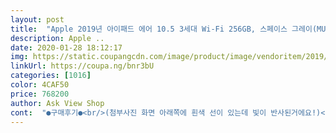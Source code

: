 ```yaml
---
layout: post 
title:  "Apple 2019년 아이패드 에어 10.5 3세대 Wi-Fi 256GB, 스페이스 그레이(MUUQ2KH/A)" 
description: Apple ..
date: 2020-01-28 18:12:17 
img: https://static.coupangcdn.com/image/product/image/vendoritem/2019/04/18/4643924390/6484aa05-4b05-46c6-8f39-b14166f69e85.jpg 
linkUrl: https://coupa.ng/bnr3bU 
categories: [1016] 
color: 4CAF50 
price: 768200 
author: Ask View Shop 
cont:  "●구매후기●<br/>(첨부사진 화면 아래쪽에 흰색 선이 있는데 빛이 반사된거에요!)<br/>** 2월 23일 오전 기준 755,620원에 구입했습니다.<br/> **<br/>** 3/13 (금) 추가 !<br/>** 3/26 (목) 추가 !<br/>1.<br/>  흠집 확인하기<br/>1.<br/> 주문 및 포장, 배송<br/>2.<br/> 개봉 및 구성<br/>2.<br/> 휘어짐 체크<br/>20년 2월 23일 일요일 오전 11시 좀 넘어서 주문 했습니다 ! 기존에 아이패드 에어 1세대를 6<br/> -7년 ? 정도 사용하고 있던 사용자입니다.<br/> 배송은 24일 월요일 새벽 3시 30분 쯤 왔어요~ ㅋㅋ̄̈ㅋ꙼̈ 알림 뜨자마자 나가서 수령해왔습니다.<br/> 위아래로 충격완화 포장이 나름 잘 되어왔습니당.<br/> ㅎ<br/>2월 말부터 아이패드 병에 걸려서 지금껏 봐오다 결국 결심을 하고 구입했습니다.<br/> 원래 64기가 보고있었는데 제가 구입하는날 마침 품절이었어요 ㅠㅠ 256도 품절될까 싶어 그냥 얼른 구입버튼을 누르고 말았습니다.<br/><br/>3.<br/> 전원 On  and amp; 양품확인<br/>3.<br/> 화면 뜸 체크<br/>4.<br/> 불량화소 체크<br/>4.<br/> 애플펜슬<br/>5.<br/> 굿노트<br/>5.<br/>화면 터치감 체크<br/>6.<br/> APPLE CARE+<br/>7.<br/> 사용해보고 문제 있으면 수시로 업데이트 해드릴게여~<br/>[APPLE 2019 아이패드 에어 3세대 10.<br/>5 Wifi<br/> -256G]<br/>​<br/>개봉하자마자 앞, 옆, 뒷면 꼼꼼하게 살펴보시면서 혹시 흠집이 있는지 확인<br/>그리고 아이패드 불량 태스트하는거 잊지마세요!<br/>기본 메모 어플 켜서 손 또는 애플펜슬 등으로 화면에 그려보기<br/>꼭 확인해보세요<br/>낼이면 아이패드 케이스와 펜슬, 팁커버, 펜슬케이스가 배송될텐데 얼른 오면 좋겠네요.<br/><br/>동영상을 보면서 화면에 하얀색 점이 나타나는지 확인하기<br/>또 아이패드도 불량이어니라서 기분이 좋네용<br/>로즈골드 할인가격에 살수있었어요(75만2940원, 여기가 제일 저렴해요)<br/>로켓배송이라 하루만에 왔어요<br/>바로 전원부터 켰어요~ 79% 정도 충전되어있었는데, 이것저것 설정하다 보니 체감상 아이패드 1세대보다 배터리가 좀 빨리 닳는 느낌이었어요.<br/> 화면 쩍쩍 거리는 것도 없었고, 휨 현상도 없었고, 빛샘현상 ? 이건 잘 모르겠지만 없는 것 같더라구요~ 왼쪽 아래가 의심스럽긴 한데 나름 잘 뽑힌 것 같아서 그냥 사용하렵니다.<br/> 여러분들도 양품확인 해보세요 !<br/>뾱뾱이랑 완충제(?)같이와서 다행이고<br/>사진으로도 캡쳐해서 안내 내용 첨부했습니다~ 직접 확인하고 싶으신 분들은 ㅎㅎ 눌러서 보세욥 !<br/>아이패드 상자 겉 포장 뜯고 열려는데 잘 안열리더라구요~ ㅋㅋ̄̈ㅋ꙼̈ㅋ̆̎ㅋ̐̈ㅋ̊̈ 다들 상자 뜯기 힘들어하시는 것 같았어용 ! 역시 애플.<br/> 구성은 심플하디 심플했습니다.<br/> 충전기와 케이블, 아이패드, 한 번도 사용해본 적 없는 사과 로고 스티커까지만 딱 들어있습니다.<br/><br/>아이패드 휘어짐과 관련된 불량 내용들이 많다고 하네요<br/>애플펜슬은 쿠팡 품절떴길래 사지않으려다가 필요할 것 같아서 애플 교육할인 스토어가서 109,000원에 구입했어요~ 참고하세요 ! 별도 인증과정 없이 구매했습니다.<br/> 없어도 되는데 있으면 진짜진짜 편해요.<br/> ㅎㅎ 펜 하나에 11만원 가까이 쓰다니,, 부들뷰들<br/>여러분 ! 굿노트 꼭 사세용~ 사실 아이패드 강의보고 영상보고 공부할 때 쓰려고 샀는데.<br/>.<br/> 펜슬도 함께 구매하신 분들은 굿노트 추천드릴게여~ 블로그나 유튜브에 여러 양식 공유해주시는 분들도 계시고 활용도가 되게 높은 어플 같아요~ 첨부해드린 사진 참고하셔요 !<br/>오늘 받자마자 테스트 해봤는데 아직까진 괜찮은것 같습니다.<br/> 제발 사용하는 내내 별문제없으면 좋겠어요.<br/> 사실 수업자료준비만 아니면 에어1도2014년에 구입했는데 지금껏 별문제없이 잘 썼거든요.<br/><br/>오잉, 저 구매할때만해도 없었던(사실 자세히 기억은 안나는데 없었을거에용.<br/>.<br/> ) 애플케어 플러스가 선택항목으로 추가되어있네요 ? 애플케어 플러스는 일종의 보험같은 건데요~ 아이폰, 아이패드, 아이맥, 에어팟, 아이펜슬 등 애플 제품의 보증기간을 애플케어 구매일로부터 2년까지 연장해주는 제품입니다.<br/> 아이패드용 애플케어 플러스는 아이패드와 아이펜슬을 함께 지원하네요~<br/>요즘 구입하시는 분들이 많은지 토욜만해도 애플 펜슬 1세대가 있었는데 일욜에 검색해보니 없었어요 ㅠㅠ 그래서 펜슬은 다른 사이트에서 어쩔수없이 구입 고고.<br/>.<br/><br/>용량이 커서 맘놓고쓸수있겟어용<br/>원래 아이패드 7세대 샀다가 이왕 사는거 좋은거 사자 하고 취소하고 에어3 결제햇어요<br/>진작 사려고 맘먹었으면 공홈에서 교육할인도 받았을텐데 급하다 보니 쿠팡으로 질렀어요.<br/> 일욜 저녁에 주문했는데 월욜 받다니.<br/> 참 좋았어요.<br/> 저는 지금 에어1로 수업자료를 만들고있는데 그런대로 괜찮거든요.<br/> 하지만 필기하기가 너무 힘들어서 펜슬이 너무너무 탐났습니다.<br/>(에어1은 다기펜으로 필기중이었어용.<br/>.<br/>)<br/>책상 위에 아이패드를 올려놓고 책상과 아이패드 사이에 A4종이를 모서리마다 끼워서 들어가는지를 확인<br/>체크할 것<br/>쿠팡으로 아이패드와 애플케어 플러스를 함께 선택하여 주문할 경우 부분 취소는 불가하고 전체 취소만 가능하다고 합니다.<br/> 서비스 기간은 쿠팡 배송 완료일자를 기준으로, 완료일자부터 서비스가 시작되니 구매하실분들은 참고하세요 !<br/>필기감이 확실히 좋고 전반적으로 깔끔한 느낌이에요.<br/> 망설이시는 분들 얼른 구입버튼 누르세요.<br/>ㅋㅋ<br/>혹시라도 잘 인식이 안되는 부분이 있으면 터치 불량입니다!<br/>후기보니까 좀 불량인게 있고 택배박스에 뾱뾱이없다는게 있어서 걱정햇는데<br/>" 
---
```


